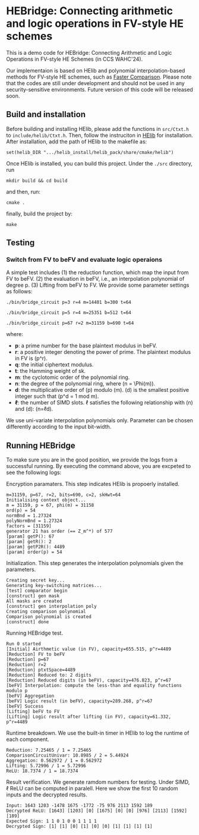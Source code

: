 # HEBridge: Connecting arithmetic and logic operations in FV-style HE schemes

This is a demo code for HEBridge: Connecting Arithmetic and Logic Operations in
FV-style HE Schemes (in CCS WAHC'24).

Our implementaion is based on HElib and polynomial interpolation-based methods for FV-style HE schemes, such as [Faster Comparison](https://eprint.iacr.org/2021/315). Please note that the codes are still under development and should not be used in any security-sensitive environments. Future version of this code will be released soon.

## Build and installation
Before building and installing HElib, please add the functions in ```src/Ctxt.h``` to ```include/helib/Ctxt.h```. Then, follow the instruciton in [HElib](https://github.com/homenc/HElib) for installation. After installation, add the path of HElib to the makefile as:

    set(helib_DIR ".../helib_install/helib_pack/share/cmake/helib")

Once HElib is installed, you can build this project. Under the  ```./src``` directory, run

    mkdir build && cd build

and then, run:

    cmake .

finally, build the project by:

    make

## Testing
### Switch from FV to beFV and evaluate logic operaions
A simple test includes (1) the reduction function, which map the input from FV to beFV. (2) the evaluation in beFV, i.e., an interpolation polynomial of degree p. (3) Lifting from beFV to FV. We provide some parameter settings as follows:
  
    ./bin/bridge_circuit p=3 r=4 m=14401 b=300 t=64

    ./bin/bridge_circuit p=5 r=4 m=25351 b=512 t=64
    
    ./bin/bridge_circuit p=67 r=2 m=31159 b=690 t=64
    
where:
- **p**: a prime number for the base plaintext modulus in beFV.
- **r**: a positive integer denoting the power of prime. The plaintext modulus in FV is \(p^r\).
- **q**: the initial ciphertext modulus.
- **t**: the Hamming weight of sk.
- **m**: the cyclotomic order of the polynomial ring.
- **n**: the degree of the polynomial ring, where \(n = \Phi(m)\).
- **d**: the multiplicative order of \(p\) modulo \(m\). \(d\) is the smallest positive integer such that \(p^d = 1 mod m\).
- **ℓ**: the number of SIMD slots. ℓ satisfies the following relationship with \(n\) and \(d\): \(n=ℓd\).

We use uni-variate interpolation polynomials only. Parameter can be chosen differently according to the input bit-width.

## Running HEBridge
To make sure you are in the good position, we provide the logs from a successful running. By executing the command above, you are excpeted to see the following logs:

Encryption paramaters. This step indicates HElib is propoerly installed.

    m=31159, p=67, r=2, bits=690, c=2, skHwt=64
    Initialising context object...
    m = 31159, p = 67, phi(m) = 31158
    ord(p) = 54
    normBnd = 1.27324
    polyNormBnd = 1.27324
    factors = [31159]
    generator 21 has order (== Z_m^*) of 577
    [param] getP(): 67
    [param] getR(): 2
    [param] getP2R(): 4489
    [param] order(p) = 54

Initialization. This step generates the interpolation polynomials given the parameters.

    Creating secret key...
    Generating key-switching matrices...
    [test] comparator begin
    [construct] gen mask
    All masks are created
    [construct] gen interpolation poly
    Creating comparison polynomial
    Comparison polynomial is created
    [construct] done

Running HEBridge test.

    Run 0 started
    [Initial] Airthmetic value (in FV), capacity=655.515, p^r=4489
    [Reduction] FV to beFV
    [Reduction] p=67
    [Reduction] r=2
    [Reduction] ptxtSpace=4489
    [Reduction] Reduced to: 2 digits
    [Reduction] Reduced digits (in beFV), capacity=476.823, p^r=67
    [beFV] Interpolation: compute the less-than and equality functions modulo p
    [beFV] Aggregation
    [beFV] Logic result (in beFV), capacity=289.268, p^r=67
    [beFV] Success
    [Lifting] beFV to FV
    [Lifting] Logic result after lifting (in FV), capacity=61.332, p^r=4489

Runtime breakdown. We use the built-in timer in HElib to log the runtime of each component.
 
    Reduction: 7.25465 / 1 = 7.25465 
    ComparisonCircuitUnivar: 10.8985 / 2 = 5.44924 
    Aggregation: 0.562972 / 1 = 0.562972 
    Lifting: 5.72996 / 1 = 5.72996 
    ReLU: 18.7374 / 1 = 18.7374

Result verification. We generate ramdom numbers for testing. Under SIMD, ℓ ReLU can be computed in paralell. Here we show the first 10 random inputs and the decrypted results.

    Input: 1643 1203 -1478 1675 -1772 -75 976 2113 1592 189
    Decrypted ReLU: [1643] [1203] [0] [1675] [0] [0] [976] [2113] [1592] [189]
    Expected Sign: 1 1 0 1 0 0 1 1 1 1
    Decrypted Sign: [1] [1] [0] [1] [0] [0] [1] [1] [1] [1]